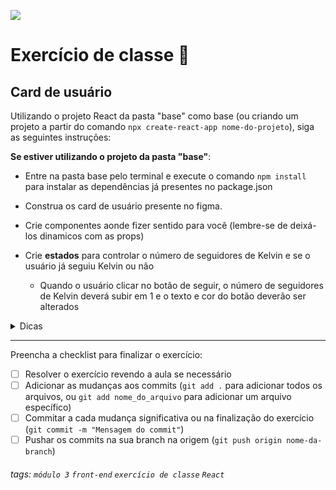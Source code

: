 ![](https://i.imgur.com/xG74tOh.png)

# Exercício de classe 🏫

## Card de usuário
Utilizando o projeto React da pasta "base" como base (ou criando um projeto a partir do comando `npx create-react-app nome-do-projeto`), siga as seguintes instruções:

**Se estiver utilizando o projeto da pasta "base"**:
- Entre na pasta base pelo terminal e execute o comando `npm install` para instalar as dependências já presentes no package.json

- Construa os card de usuário presente no figma.
- Crie componentes aonde fizer sentido para você (lembre-se de deixá-los dinamicos com as props)
- Crie **estados** para controlar o número de seguidores de Kelvin e se o usuário já seguiu Kelvin ou não
  - Quando o usuário clicar no botão de seguir, o número de seguidores de Kelvin deverá subir em 1 e o texto e cor do botão deverão ser alterados

<details>
  <summary>
    Dicas
  </summary>
  <ul>
    <li>
      Crie um estado que guarde um valor booleano para saber se a pessoa seguiu Kelvin ou não
    </li>
  </ul>
</details>

---

Preencha a checklist para finalizar o exercício:

- [ ] Resolver o exercício revendo a aula se necessário
- [ ] Adicionar as mudanças aos commits (`git add .` para adicionar todos os arquivos, ou `git add nome_do_arquivo` para adicionar um arquivo específico)
- [ ] Commitar a cada mudança significativa ou na finalização do exercício (`git commit -m "Mensagem do commit"`)
- [ ] Pushar os commits na sua branch na origem (`git push origin nome-da-branch`)

###### tags: `módulo 3` `front-end` `exercício de classe` `React`
